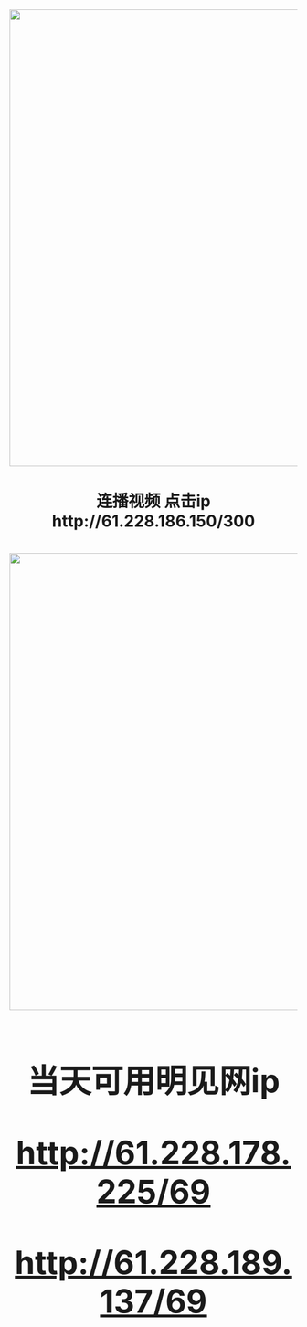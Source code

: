 <div align="center"><a href="http://61.228.186.150/300"><IMG SRC="https://github.com/gofanben/gm/blob/master/img-2/swspip.jpg" width=800></a>
<h1>连播视频 点击ip http://61.228.186.150/300 <h1>
 

<!-- <div align=center><h1><a href=https://git.io/souye>看更多真相 https://git.io/souye</h1></a></div> -->

<div align="center"><a href="http://61.228.178.225/69"><IMG SRC="https://github.com/gofanben/gm/blob/master/img-2/minjen.jpg" width=800></a>
<h1>当天可用明见网ip 

http://61.228.178.225/69

http://61.228.189.137/69</h1>



